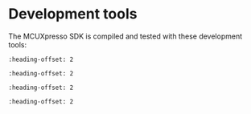 # Development tools

The MCUXpresso SDK is compiled and tested with these development tools:

```{include} /release/commonrn/topics/development_tools_mcuxpresso.md
:heading-offset: 2
```

```{include} /release/commonrn/topics/development_tools_iar.md
:heading-offset: 2
```

```{include} /release/commonrn/topics/development_tools_mdk.md
:heading-offset: 2
```

```{include} /release/commonrn/topics/development_tools_armgcc.md
:heading-offset: 2
```
